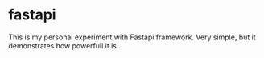 # fastapi

This is my personal experiment with Fastapi framework. Very simple, but it demonstrates how powerfull it is.
